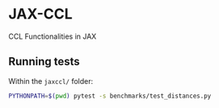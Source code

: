 # JAX-CCL

CCL Functionalities in JAX

## Running tests

Within the `jaxccl/` folder:

```bash
PYTHONPATH=$(pwd) pytest -s benchmarks/test_distances.py
```
